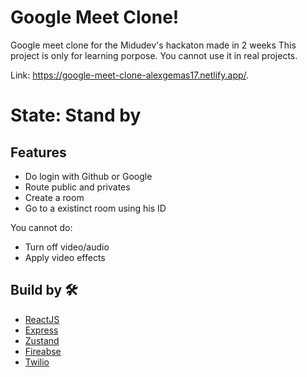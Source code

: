 # Google Meet Clone!
Google meet clone for the Midudev's hackaton made in 2 weeks
This project is only for learning porpose. You cannot use it in real projects.

Link: https://google-meet-clone-alexgemas17.netlify.app/.

# State: Stand by 

## Features
* Do login with Github or Google
* Route public and privates
* Create a room
* Go to a existinct room using his ID

You cannot do:
* Turn off video/audio
* Apply video effects

## Build by 🛠️

* [ReactJS](https://es.reactjs.org/docs/getting-started.html)
* [Express](https://expressjs.com/)
* [Zustand](https://zustand-demo.pmnd.rs/)
* [Fireabse](https://firebase.google.com/docs)
* [Twilio](https://www.twilio.com/es-mx/)
